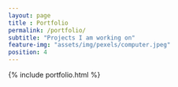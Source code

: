 ```yaml
--- 
layout: page
title : Portfolio 
permalink: /portfolio/
subtitle: "Projects I am working on" 
feature-img: "assets/img/pexels/computer.jpeg"
position: 4
---
```


{% include portfolio.html %}
